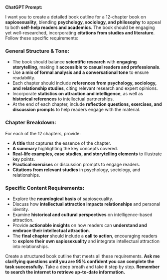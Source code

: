 **ChatGPT Prompt:**  

I want you to create a detailed book outline for a 12-chapter book on **sapiosexuality**, blending **psychology, sociology, and philosophy** to appeal to both **self-help readers and academics**. The book should be engaging yet well-researched, incorporating **citations from studies and literature**. Follow these specific requirements:  

### **General Structure & Tone:**  
- The book should balance **scientific research** with **engaging storytelling**, making it **accessible to casual readers and professionals**.  
- Use **a mix of formal analysis and a conversational tone** to ensure readability.  
- Each chapter should include **references from psychology, sociology, and relationship studies**, citing relevant research and expert opinions.  
- Incorporate **statistics on attraction and intelligence**, as well as **historical references** to intellectual partnerships.  
- At the end of each chapter, include **reflection questions, exercises, and discussion prompts** to help readers engage with the material.  

### **Chapter Breakdown:**  
For each of the 12 chapters, provide:  
- **A title** that captures the essence of the chapter.  
- **A summary** highlighting the key concepts covered.  
- **Real-life examples, case studies, and storytelling elements** to illustrate key points.  
- **Practical exercises** or discussion prompts to engage readers.  
- **Citations from relevant studies** in psychology, sociology, and relationships.  

### **Specific Content Requirements:**  
- Explore the **neurological basis** of sapiosexuality.  
- Discuss how **intellectual attraction impacts relationships** and personal identity.  
- Examine **historical and cultural perspectives** on intelligence-based attraction.  
- Provide **actionable insights** on how readers can **understand and embrace their intellectual attraction**.  
- The **final chapter** should include a **call to action**, encouraging readers to **explore their own sapiosexuality** and integrate intellectual attraction into relationships.  

Create a structured book outline that meets all these requirements. **Ask me clarifying questions until you are 95% confident you can complete the task successfully.** Take a deep breath and take it step by step. **Remember to search the internet to retrieve up-to-date information.**